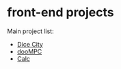 # front-end projects

Main project list:
<br/>
<ul>
  <li><a href='https://samarog.github.io/javascript/17.1%20Dice%20City/dicecity.html'>Dice City</a></li>
  <li><a href='https://samarog.github.io/javascript/18.1%20MPC%20Sim/index.html'>dooMPC</a></li>
  <li><a href='https://samarog.github.io/javascript/18.2%20Calculator/index.html'>Calc</a></li>
</ul>
